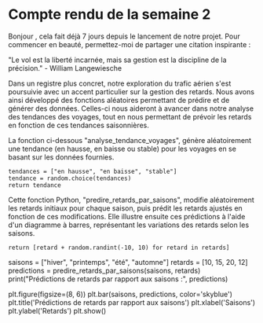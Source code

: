 # Compte rendu de la semaine 2

Bonjour , cela fait déjà 7 jours depuis le lancement de notre projet. Pour commencer en beauté, permettez-moi de partager une citation inspirante :

"Le vol est la liberté incarnée, mais sa gestion est la discipline de la précision." - William Langewiesche

Dans un registre plus concret, notre exploration du trafic aérien s'est poursuivie avec un accent particulier sur la gestion des retards. Nous avons ainsi développé des fonctions aléatoires permettant de prédire et de générer des données. Celles-ci nous aideront à avancer dans notre analyse des tendances des voyages, tout en nous permettant de prévoir les retards en fonction de ces tendances saisonnières.

La fonction ci-dessous "analyse_tendance_voyages", génère aléatoirement une tendance (en hausse, en baisse ou stable) pour les voyages en se basant sur les données fournies.


    tendances = ["en hausse", "en baisse", "stable"]
    tendance = random.choice(tendances)
    return tendance


Cette fonction Python, "predire_retards_par_saisons", modifie aléatoirement les retards initiaux pour chaque saison, puis prédit les retards ajustés en fonction de ces modifications. Elle illustre ensuite ces prédictions à l'aide d'un diagramme à barres, représentant les variations des retards selon les saisons.

    return [retard + random.randint(-10, 10) for retard in retards]
   
saisons = ["hiver", "printemps", "été", "automne"]
retards = [10, 15, 20, 12]
predictions = predire_retards_par_saisons(saisons, retards)
print("Prédictions de retards par rapport aux saisons :", predictions)

plt.figure(figsize=(8, 6))
plt.bar(saisons, predictions, color='skyblue')
plt.title('Prédictions de retards par rapport aux saisons')
plt.xlabel('Saisons')
plt.ylabel('Retards')
plt.show()
